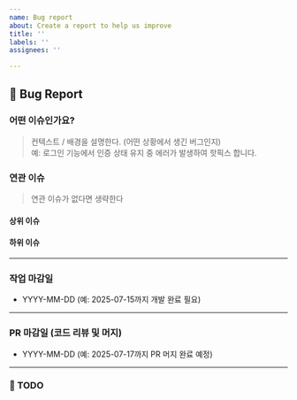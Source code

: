 ```yaml
---
name: Bug report
about: Create a report to help us improve
title: ''
labels: ''
assignees: ''

---
```


## 🐞 Bug Report

### 어떤 이슈인가요?
> 컨텍스트 / 배경을 설명한다. (어떤 상황에서 생긴 버그인지)  
> 예: 로그인 기능에서 인증 상태 유지 중 에러가 발생하여 핫픽스 합니다.


### 연관 이슈
> 연관 이슈가 없다면 생략한다
#### 상위 이슈


#### 하위 이슈


---

### 작업 마감일
- YYYY-MM-DD (예: 2025-07-15까지 개발 완료 필요)

---

### PR 마감일 (코드 리뷰 및 머지)
- YYYY-MM-DD (예: 2025-07-17까지 PR 머지 완료 예정)
---

### 🔧 TODO
